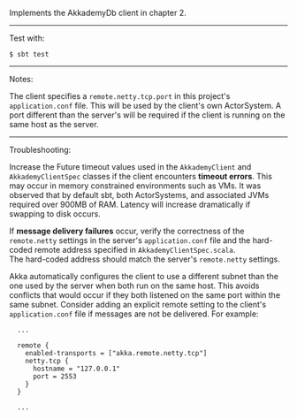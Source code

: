 Implements the AkkademyDb client in chapter 2.

***

Test with:

`$ sbt test`

***

Notes:

The client specifies a `remote.netty.tcp.port` in this project's `application.conf` file.  This will be
used by the client's own ActorSystem.  A port different than the server's will be required if the client 
is running on the same host as the server.

***

Troubleshooting:

Increase the Future timeout values used in the `AkkademyClient` and `AkkademyClientSpec` classes if the
client encounters **timeout errors**.  This may occur in memory constrained environments such as VMs.  It was
observed that by default sbt, both ActorSystems, and associated JVMs required over 900MB of RAM.  Latency 
will increase dramatically if swapping to disk occurs.  

If **message delivery failures** occur, verify the correctness of the `remote.netty` settings in the 
server's `application.conf` file and the hard-coded remote address specified in `AkkademyClientSpec.scala`.  
The hard-coded address should match the server's `remote.netty` settings.  

Akka automatically configures the client to use a different subnet than the one used by the server when 
both run on the same host.  This avoids conflicts that would occur if they both listened on the same port 
within the same subnet.  Consider adding an explicit remote setting to the client's `application.conf` 
file if messages are not be delivered.  For example:    

```
  ...

  remote {
    enabled-transports = ["akka.remote.netty.tcp"]
    netty.tcp {
      hostname = "127.0.0.1"
      port = 2553
    }
  }

  ...
```

